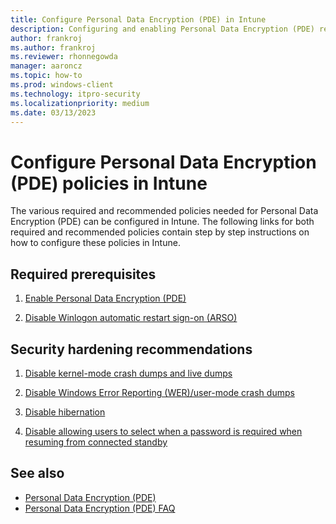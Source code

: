 ```yaml
---
title: Configure Personal Data Encryption (PDE) in Intune
description: Configuring and enabling Personal Data Encryption (PDE) required and recommended policies in Intune
author: frankroj
ms.author: frankroj
ms.reviewer: rhonnegowda
manager: aaroncz
ms.topic: how-to
ms.prod: windows-client
ms.technology: itpro-security
ms.localizationpriority: medium
ms.date: 03/13/2023
---
```


<!-- Max 5963468 OS 32516487 -->
<!-- Max 6946251 -->

# Configure Personal Data Encryption (PDE) policies in Intune

The various required and recommended policies needed for Personal Data Encryption (PDE) can be configured in Intune. The following links for both required and recommended policies contain step by step instructions on how to configure these policies in Intune.

## Required prerequisites

1. [Enable Personal Data Encryption (PDE)](pde-in-intune/intune-enable-pde.md)

1. [Disable Winlogon automatic restart sign-on (ARSO)](pde-in-intune/intune-disable-arso.md)

## Security hardening recommendations

1. [Disable kernel-mode crash dumps and live dumps](pde-in-intune/intune-disable-memory-dumps.md)

1. [Disable Windows Error Reporting (WER)/user-mode crash dumps](pde-in-intune/intune-disable-wer.md)

1. [Disable hibernation](pde-in-intune/intune-disable-hibernation.md)

1. [Disable allowing users to select when a password is required when resuming from connected standby](pde-in-intune/intune-disable-password-connected-standby.md)

## See also

- [Personal Data Encryption (PDE)](overview-pde.md)
- [Personal Data Encryption (PDE) FAQ](faq-pde.yml)
